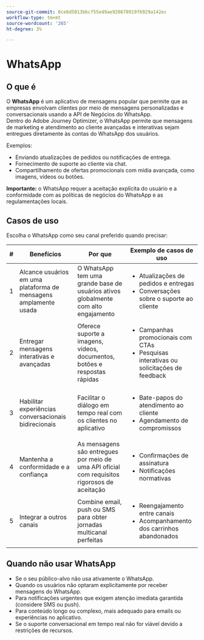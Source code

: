 ```yaml
---
source-git-commit: 0ce6d5013bbcf55e49ae920670919f6929a142ec
workflow-type: tm+mt
source-wordcount: '265'
ht-degree: 3%

---
```

# WhatsApp

## O que é

O **WhatsApp** é um aplicativo de mensagens popular que permite que as empresas envolvam clientes por meio de mensagens personalizadas e conversacionais usando a API de Negócios do WhatsApp.\
Dentro do Adobe Journey Optimizer, o WhatsApp permite que mensagens de marketing e atendimento ao cliente avançadas e interativas sejam entregues diretamente às contas do WhatsApp dos usuários.

Exemplos:

* Enviando atualizações de pedidos ou notificações de entrega.
* Fornecimento de suporte ao cliente via chat.
* Compartilhamento de ofertas promocionais com mídia avançada, como imagens, vídeos ou botões.

**Importante:** o WhatsApp requer a aceitação explícita do usuário e a conformidade com as políticas de negócios do WhatsApp e as regulamentações locais.

## Casos de uso

Escolha o WhatsApp como seu canal preferido quando precisar:

| # | Benefícios | Por que | Exemplo de casos de uso |
|---|---------|-----|-------------------|
| 1 | Alcance usuários em uma plataforma de mensagens amplamente usada | O WhatsApp tem uma grande base de usuários ativos globalmente com alto engajamento | <ul><li>Atualizações de pedidos e entregas</li><li>Conversações sobre o suporte ao cliente</li></ul> |
| 2 | Entregar mensagens interativas e avançadas | Oferece suporte a imagens, vídeos, documentos, botões e respostas rápidas | <ul><li>Campanhas promocionais com CTAs</li><li>Pesquisas interativas ou solicitações de feedback</li></ul> |
| 3 | Habilitar experiências conversacionais bidirecionais | Facilitar o diálogo em tempo real com os clientes no aplicativo | <ul><li>Bate-papos do atendimento ao cliente</li><li>Agendamento de compromissos</li></ul> |
| 4 | Mantenha a conformidade e a confiança | As mensagens são entregues por meio de uma API oficial com requisitos rigorosos de aceitação | <ul><li>Confirmações de assinatura</li><li>Notificações normativas</li></ul> |
| 5 | Integrar a outros canais | Combine email, push ou SMS para obter jornadas multicanal perfeitas | <ul><li>Reengajamento entre canais</li><li>Acompanhamento dos carrinhos abandonados</li></ul> |

## Quando não usar WhatsApp

* Se o seu público-alvo não usa ativamente o WhatsApp.
* Quando os usuários não optaram explicitamente por receber mensagens do WhatsApp.
* Para notificações urgentes que exigem atenção imediata garantida (considere SMS ou push).
* Para conteúdo longo ou complexo, mais adequado para emails ou experiências no aplicativo.
* Se o suporte conversacional em tempo real não for viável devido a restrições de recursos.
